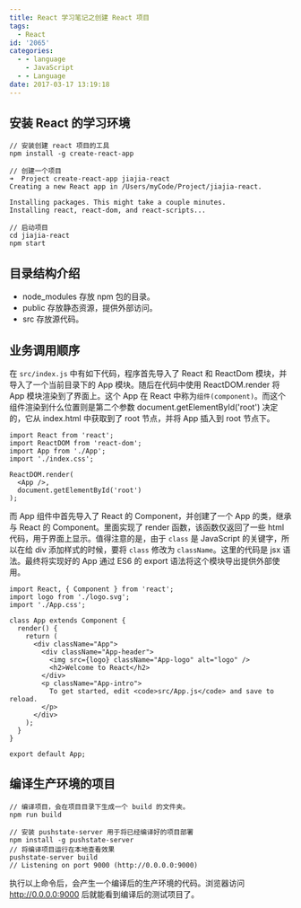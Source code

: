 ```yaml
---
title: React 学习笔记之创建 React 项目
tags:
  - React
id: '2065'
categories:
  - - language
    - JavaScript
  - - Language
date: 2017-03-17 13:19:18
---
```


## 安装 React 的学习环境

```
// 安装创建 react 项目的工具
npm install -g create-react-app

// 创建一个项目
➜  Project create-react-app jiajia-react
Creating a new React app in /Users/myCode/Project/jiajia-react.

Installing packages. This might take a couple minutes.
Installing react, react-dom, and react-scripts...

// 启动项目
cd jiajia-react
npm start
```
<!-- more -->
## 目录结构介绍

*   node\_modules 存放 npm 包的目录。
*   public 存放静态资源，提供外部访问。
*   src 存放源代码。

## 业务调用顺序

在 `src/index.js` 中有如下代码，程序首先导入了 React 和 ReactDom 模块，并导入了一个当前目录下的 App 模块。随后在代码中使用 ReactDOM.render 将 App 模块渲染到了界面上。这个 App 在 React 中称为`组件(component)`。而这个组件渲染到什么位置则是第二个参数 document.getElementById('root') 决定的，它从 index.html 中获取到了 root 节点，并将 App 插入到 root 节点下。

```
import React from 'react';
import ReactDOM from 'react-dom';
import App from './App';
import './index.css';

ReactDOM.render(
  <App />,
  document.getElementById('root')
);
```

而 App 组件中首先导入了 React 的 Component，并创建了一个 App 的类，继承与 React 的 Component。里面实现了 render 函数，该函数仅返回了一些 html 代码，用于界面上显示。值得注意的是，由于 `class` 是 JavaScript 的关键字，所以在给 div 添加样式的时候，要将 `class` 修改为 `className`。这里的代码是 jsx 语法。最终将实现好的 App 通过 ES6 的 export 语法将这个模块导出提供外部使用。

```
import React, { Component } from 'react';
import logo from './logo.svg';
import './App.css';

class App extends Component {
  render() {
    return (
      <div className="App">
        <div className="App-header">
          <img src={logo} className="App-logo" alt="logo" />
          <h2>Welcome to React</h2>
        </div>
        <p className="App-intro">
          To get started, edit <code>src/App.js</code> and save to reload.
        </p>
      </div>
    );
  }
}

export default App;
```

## 编译生产环境的项目

```
// 编译项目，会在项目目录下生成一个 build 的文件夹。
npm run build

// 安装 pushstate-server 用于将已经编译好的项目部署
npm install -g pushstate-server
// 将编译项目运行在本地查看效果
pushstate-server build
// Listening on port 9000 (http://0.0.0.0:9000)
```

执行以上命令后，会产生一个编译后的生产环境的代码。浏览器访问 http://0.0.0.0:9000 后就能看到编译后的测试项目了。